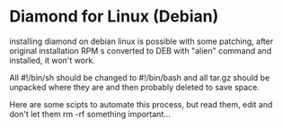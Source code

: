 # Diamond for Linux (Debian)

installing diamond on debian linux is possible
with some patching, after original installation RPM
s converted to DEB with "alien" command and installed,
it won't work.

All #!/bin/sh should be changed to #!/bin/bash
and all tar.gz should be unpacked where they are
and then probably deleted to save space.

Here are some scipts to automate this process,
but read them, edit and don't let them
rm -rf something important...
